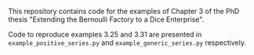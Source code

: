This repository contains code for the examples of Chapter 3 of the PhD thesis "Extending the Bernoulli Factory to a Dice Enterprise".

Code to reproduce examples 3.25 and 3.31 are presented in `example_positive_series.py` and `example_generic_series.py` respectively.